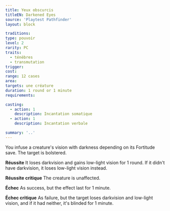 ```yaml
---
title: Yeux obscurcis
titleEN: Darkened Eyes
source: 'Playtest Pathfinder'
layout: block

traditions:
type: pouvoir
level: 2
rarity: PC
traits:
  - ténèbres
  - transmutation
trigger: 
cost: 
range: 12 cases
area: 
targets: une créature
duration: 1 round or 1 minute
requirements: 

casting:
  - action: 1
    description: Incantation somatique
  - action: 1
    description: Incantation verbale

summary: '..'
---
```

You infuse a creature's vision with darkness depending on its Fortitude save. The target is bolstered.

**Réussite** It loses darkvision and gains low-light vision for 1 round. If it didn't have darkvision, it loses low-light vision instead.

**Réussite critique** The creature is unaffected.

**Échec** As success, but the effect last for 1 minute.

**Échec critique** As failure, but the target loses darkvision and low-light vision, and if it had neither, it's blinded for 1 minute.